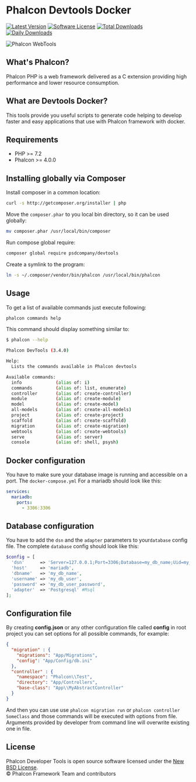 # Phalcon Devtools Docker

[![Latest Version](https://img.shields.io/packagist/v/psdcompany/devtools.svg?style=flat-square)][:packagist:]
[![Software License](https://img.shields.io/badge/license-BSD--3-brightgreen.svg?style=flat-square)][:license:]
[![Total Downloads](https://img.shields.io/packagist/dt/psdcompany/devtools.svg?style=flat-square)][:packagist:]
[![Daily Downloads](https://img.shields.io/packagist/dd/psdcompany/devtools.svg?style=flat-square)][:packagist:]

![Phalcon WebTools](https://cloud.githubusercontent.com/assets/1256298/18617851/b7d31558-7de2-11e6-83e0-30e5902af714.png)

## What's Phalcon?

Phalcon PHP is a web framework delivered as a C extension providing high performance and lower resource consumption.

## What are Devtools Docker?

This tools provide you useful scripts to generate code helping to develop faster and easy applications that use
with Phalcon framework with docker.

## Requirements

* PHP >= 7.2
* Phalcon >= 4.0.0

## Installing globally via Composer

Install composer in a common location:

```bash
curl -s http://getcomposer.org/installer | php
```

Move the `composer.phar` to you local bin directory, so it can be used globally:

```bash
mv composer.phar /usr/local/bin/composer
```

Run compose global require:

```bash
composer global require psdcompany/devtools
```

Create a symlink to the program:

```bash
ln -s ~/.composer/vendor/bin/phalcon /usr/local/bin/phalcon
```

## Usage

To get a list of available commands just execute following:

```bash
phalcon commands help
```

This command should display something similar to:

```sh
$ phalcon --help

Phalcon DevTools (3.4.0)

Help:
  Lists the commands available in Phalcon devtools

Available commands:
  info             (alias of: i)
  commands         (alias of: list, enumerate)
  controller       (alias of: create-controller)
  module           (alias of: create-module)
  model            (alias of: create-model)
  all-models       (alias of: create-all-models)
  project          (alias of: create-project)
  scaffold         (alias of: create-scaffold)
  migration        (alias of: create-migration)
  webtools         (alias of: create-webtools)
  serve            (alias of: server)
  console          (alias of: shell, psysh)
```

## Docker configuration

You have to make sure your database image is running and accessible on a port. The `docker-compose.yml` For a mariadb should look like this:

```yaml
services:
  mariadb:
    ports:
      - 3306:3306
```

## Database configuration

You have to add the `dsn` and the `adapter` parameters to your`database` config file. The complete `database` config should look like this:

```php
$config = [
  'dsn'      => 'Server=127.0.0.1;Port=3306;Database=my_db_name;Uid=my_db_user;Pwd=my_db_user_password;'
  'host'     => 'mariadb',
  'dbname'   => 'my_db_name',
  'username' => 'my_db_user',
  'password' => 'my_db_user_password',
  'adapter'  => 'Postgresql' #Msql
];
```

## Configuration file

By creating **config.json** or any other configuration file called **config** in root project you can set options for all possible commands, for example:

```json
{
  "migration" : {
    "migrations": "App/Migrations",
    "config": "App/Config/db.ini"
  },
  "controller" : {
    "namespace": "Phalcon\\Test",
    "directory": "App/Controllers",
    "base-class": "App\\MyAbstractController"
  }
}
```

And then you can use use `phalcon migration run` or `phalcon controller SomeClass` and those commands will be executed with options from file. Arguments provided by developer from command line will overwrite existing one in file.

## License

Phalcon Developer Tools is open source software licensed under the [New BSD License][:license:].<br>
© Phalcon Framework Team and contributors

[:packagist:]: https://packagist.org/packages/psdcompany/devtools
[:license:]: https://github.com/psdcompany/phalcon-devtools-docker/blob/master/LICENSE.txt

